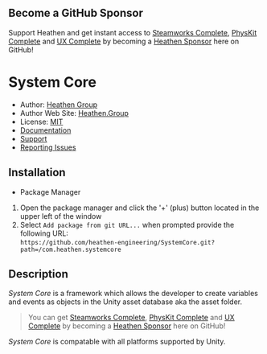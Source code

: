 ## Become a GitHub Sponsor
Support Heathen and get instant access to [Steamworks Complete](https://www.heathen.group/steamworks), [PhysKit Complete](https://www.heathen.group/physkit) and [UX Complete](https://www.heathen.group/ux) by becoming a [Heathen Sponsor](https://github.com/sponsors/heathen-engineering) here on GitHub!

# System Core
* Author: [Heathen Group](https://github.com/sponsors/heathen-engineering)
* Author Web Site: [Heathen.Group](https://heathen.group)
* License: [MIT](https://github.com/heathen-engineering/SystemCore/blob/master/LICENSE.md)
* [Documentation](https://kb.heathenengineering.com/assets/system-core)
* [Support](https://discord.gg/6X3xrRc)
* [Reporting Issues](https://github.com/heathen-engineering/SystemCore/issues)
  
## Installation
* Package Manager
1) Open the package manager and click the '+' (plus) button located in the upper left of the window
2) Select `Add package from git URL...` when prompted provide the following URL:  
`https://github.com/heathen-engineering/SystemCore.git?path=/com.heathen.systemcore`  

## Description
_System Core_ is a framework which allows the developer to create variables and events as objects in the Unity asset database aka the asset folder.

> You can get [Steamworks Complete](https://www.heathen.group/steamworks), [PhysKit Complete](https://www.heathen.group/physkit) and [UX Complete](https://www.heathen.group/ux) by becoming a [Heathen Sponsor](https://github.com/sponsors/heathen-engineering) here on GitHub!

_System Core_ is compatable with all platforms supported by Unity.


